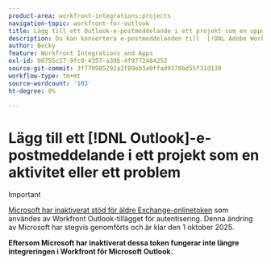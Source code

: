 ```yaml
---
product-area: workfront-integrations;projects
navigation-topic: workfront-for-outlook
title: Lägg till ett Outlook-e-postmeddelande i ett projekt som en uppgift eller ett problem
description: Du kan konvertera e-postmeddelanden till  [!DNL Adobe Workfront]  uppgifter eller problem. När ett e-postmeddelande har konverterats visas uppgiften eller problemet i det projekt som väljs när du konverterar det.
author: Becky
feature: Workfront Integrations and Apps
exl-id: 00755c27-9fc9-4357-a39b-4f9772484252
source-git-commit: 3f779985292a2f89eb3a0ffad9378bd55f31d130
workflow-type: tm+mt
source-wordcount: '103'
ht-degree: 0%

---
```


# Lägg till ett [!DNL Outlook]-e-postmeddelande i ett projekt som en aktivitet eller ett problem


>[!IMPORTANT]
>
>[Microsoft har inaktiverat stöd för äldre Exchange-onlinetoken](https://learn.microsoft.com/en-us/office/dev/add-ins/outlook/faq-nested-app-auth-outlook-legacy-tokens) som användes av Workfront Outlook-tillägget för autentisering. Denna ändring av Microsoft har stegvis genomförts och är klar den 1 oktober 2025.
>
>**Eftersom Microsoft har inaktiverat dessa token fungerar inte längre integreringen i Workfront för Microsoft Outlook.**

